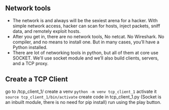 ## Network tools

- The network is and always will be the sexiest arena for a hacker. With simple network access, hacker can scan for hosts, inject packets, sniff data, and remotely exploit hosts.
- After you get in, there are no network tools, No netcat. No Wireshark. No compiler, and no means to install one. But in many cases, you’ll have a Python installed.
- There are lot of networking tools in python, but all of them at core use SOCKET. We'll use socket module and we’ll also build clients, servers, and a TCP proxy.

## Create a TCP Client

go to /tcp_client_1/
create a venv `python -m venv tcp_client_1`
activate it `source tcp_client_1/bin/activate`
create code in tcp_client_1.py  (Socket is an inbuilt module, there is no need for pip install)
run using the play button.